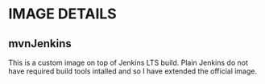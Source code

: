 # IMAGE DETAILS

## mvnJenkins
This is a custom image on top of Jenkins LTS build. Plain Jenkins do not have required build tools intalled and so I have extended the official image.

